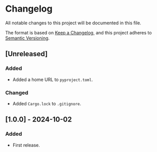 # Changelog

All notable changes to this project will be documented in this file.

The format is based on [Keep a Changelog](https://keepachangelog.com/en/1.0.0/),
and this project adheres to [Semantic Versioning](https://semver.org/spec/v2.0.0.html).

## [Unreleased]
### Added
- Added a home URL to `pyproject.toml`.

### Changed
- Added `Cargo.lock` to `.gitignore`.

## [1.0.0] - 2024-10-02
### Added
- First release.
